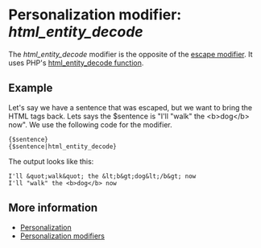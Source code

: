 # Personalization modifier: *html_entity_decode*

The *html_entity_decode* modifier is the opposite of the [escape modifier](./personalization-modifiers-escape). 
It uses PHP's [html_entity_decode function](http://php.net/manual/en/function.html-entity-decode.php).

## Example

Let's say we have a sentence that was escaped, but we want to bring the 
HTML tags back. Lets says the $sentence is "I'll &quot;walk&quot; the &lt;b&gt;dog&lt;/b&gt; now". 
We use the following code for the modifier.

    {$sentence}
    {$sentence|html_entity_decode}
    
The output looks like this:

    I'll &quot;walk&quot; the &lt;b&gt;dog&lt;/b&gt; now
    I'll "walk" the <b>dog</b> now

## More information

* [Personalization](./personalization)
* [Personalization modifiers](./personalization-modifiers)
